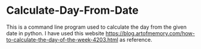 # Calculate-Day-From-Date
This is a command line program used to calculate the day from the given date in python.
I have used this website https://blog.artofmemory.com/how-to-calculate-the-day-of-the-week-4203.html as reference.
